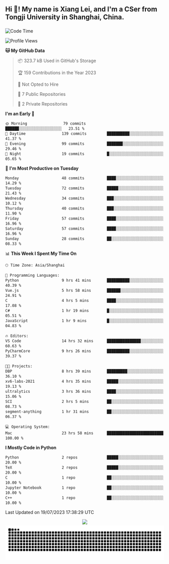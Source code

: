 <h2 align="left">Hi 👋! My name is Xiang Lei, and I'm a CSer from Tongji University in Shanghai, China.</h2>

###

<!--START_SECTION:waka-->
![Code Time](http://img.shields.io/badge/Code%20Time-82%20hrs%2040%20mins-blue)

![Profile Views](http://img.shields.io/badge/Profile%20Views-155-blue)

**🐱 My GitHub Data** 

> 📦 323.7 kB Used in GitHub's Storage 
 > 
> 🏆 159 Contributions in the Year 2023
 > 
> 🚫 Not Opted to Hire
 > 
> 📜 7 Public Repositories 
 > 
> 🔑 2 Private Repositories 
 > 
**I'm an Early 🐤** 

```text
🌞 Morning                79 commits          ██████░░░░░░░░░░░░░░░░░░░   23.51 % 
🌆 Daytime                139 commits         ██████████░░░░░░░░░░░░░░░   41.37 % 
🌃 Evening                99 commits          ███████░░░░░░░░░░░░░░░░░░   29.46 % 
🌙 Night                  19 commits          █░░░░░░░░░░░░░░░░░░░░░░░░   05.65 % 
```
📅 **I'm Most Productive on Tuesday** 

```text
Monday                   48 commits          ████░░░░░░░░░░░░░░░░░░░░░   14.29 % 
Tuesday                  72 commits          █████░░░░░░░░░░░░░░░░░░░░   21.43 % 
Wednesday                34 commits          ███░░░░░░░░░░░░░░░░░░░░░░   10.12 % 
Thursday                 40 commits          ███░░░░░░░░░░░░░░░░░░░░░░   11.90 % 
Friday                   57 commits          ████░░░░░░░░░░░░░░░░░░░░░   16.96 % 
Saturday                 57 commits          ████░░░░░░░░░░░░░░░░░░░░░   16.96 % 
Sunday                   28 commits          ██░░░░░░░░░░░░░░░░░░░░░░░   08.33 % 
```


📊 **This Week I Spent My Time On** 

```text
🕑︎ Time Zone: Asia/Shanghai

💬 Programming Languages: 
Python                   9 hrs 41 mins       ██████████░░░░░░░░░░░░░░░   40.39 % 
Vue.js                   5 hrs 58 mins       ██████░░░░░░░░░░░░░░░░░░░   24.91 % 
C                        4 hrs 5 mins        ████░░░░░░░░░░░░░░░░░░░░░   17.08 % 
C#                       1 hr 19 mins        █░░░░░░░░░░░░░░░░░░░░░░░░   05.51 % 
JavaScript               1 hr 9 mins         █░░░░░░░░░░░░░░░░░░░░░░░░   04.83 % 

🔥 Editors: 
VS Code                  14 hrs 32 mins      ███████████████░░░░░░░░░░   60.63 % 
PyCharmCore              9 hrs 26 mins       ██████████░░░░░░░░░░░░░░░   39.37 % 

🐱‍💻 Projects: 
DBP                      8 hrs 39 mins       █████████░░░░░░░░░░░░░░░░   36.10 % 
xv6-labs-2021            4 hrs 35 mins       █████░░░░░░░░░░░░░░░░░░░░   19.13 % 
ultralytics              3 hrs 36 mins       ████░░░░░░░░░░░░░░░░░░░░░   15.06 % 
SCI                      2 hrs 5 mins        ██░░░░░░░░░░░░░░░░░░░░░░░   08.73 % 
segment-anything         1 hr 31 mins        ██░░░░░░░░░░░░░░░░░░░░░░░   06.37 % 

💻 Operating System: 
Mac                      23 hrs 58 mins      █████████████████████████   100.00 % 
```

**I Mostly Code in Python** 

```text
Python                   2 repos             █████░░░░░░░░░░░░░░░░░░░░   20.00 % 
TeX                      2 repos             █████░░░░░░░░░░░░░░░░░░░░   20.00 % 
C                        1 repo              ██░░░░░░░░░░░░░░░░░░░░░░░   10.00 % 
Jupyter Notebook         1 repo              ██░░░░░░░░░░░░░░░░░░░░░░░   10.00 % 
C++                      1 repo              ██░░░░░░░░░░░░░░░░░░░░░░░   10.00 % 
```




 Last Updated on 19/07/2023 17:38:29 UTC
<!--END_SECTION:waka-->

<div align="center">
  <img src="https://github-readme-stats.vercel.app/api?username=Lei00764&show_icons=true&theme=radical" />
 </div>

 <div align="center">

<picture>
  <source media="(prefers-color-scheme: dark)" srcset="https://raw.githubusercontent.com/Lei00764/Lei00764/output/github-contribution-grid-snake-dark.svg">
  <source media="(prefers-color-scheme: light)" srcset="https://raw.githubusercontent.com/Lei00764/Lei00764/output/github-contribution-grid-snake.svg">
  <img alt="github contribution grid snake animation" src="https://raw.githubusercontent.com/Lei00764/Lei00764/output/github-contribution-grid-snake.svg">
</picture>

</div>




